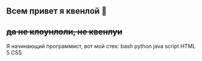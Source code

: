 ## Всем привет я квенлой 👋
~~да не клоунлоли, не квенлуи~~
---
Я начинающий программист, вот мой стек:
bash
python
java script
HTML 5
CSS

<!--
**kwenloui/kwenloui** is a ✨ _special_ ✨ repository because its `README.md` (this file) appears on your GitHub profile.

Here are some ideas to get you started:

- 🔭 I’m currently working on ...
- 🌱 I’m currently learning ...
- 👯 I’m looking to collaborate on ...
- 🤔 I’m looking for help with ...
- 💬 Ask me about ...
- 📫 How to reach me: ...
- 😄 Pronouns: ...
- ⚡ Fun fact: ...
-->
